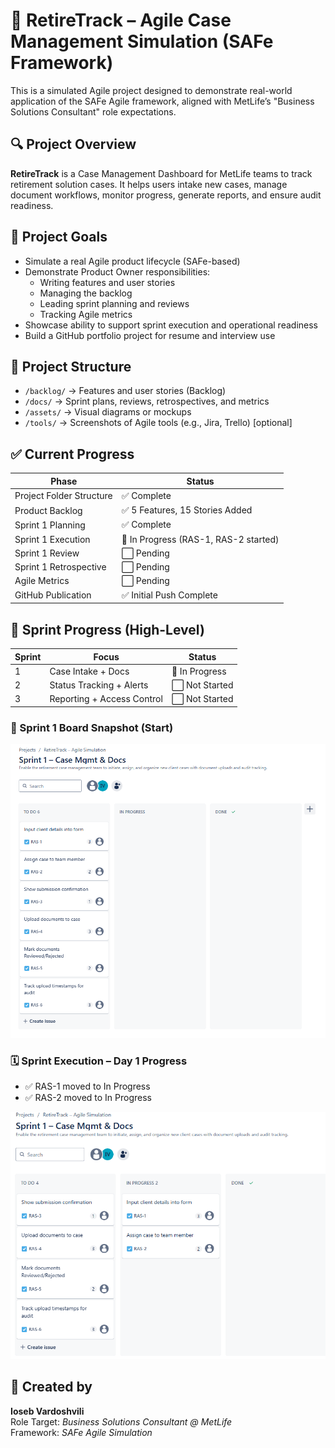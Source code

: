 # 🧩 RetireTrack – Agile Case Management Simulation (SAFe Framework)

This is a simulated Agile project designed to demonstrate real-world application of the SAFe Agile framework, aligned with MetLife’s "Business Solutions Consultant" role expectations.

## 🔍 Project Overview

**RetireTrack** is a Case Management Dashboard for MetLife teams to track retirement solution cases. It helps users intake new cases, manage document workflows, monitor progress, generate reports, and ensure audit readiness.

## 🧠 Project Goals

- Simulate a real Agile product lifecycle (SAFe-based)
- Demonstrate Product Owner responsibilities:
  - Writing features and user stories
  - Managing the backlog
  - Leading sprint planning and reviews
  - Tracking Agile metrics
- Showcase ability to support sprint execution and operational readiness
- Build a GitHub portfolio project for resume and interview use

## 📂 Project Structure

- `/backlog/` → Features and user stories (Backlog)
- `/docs/` → Sprint plans, reviews, retrospectives, and metrics
- `/assets/` → Visual diagrams or mockups
- `/tools/` → Screenshots of Agile tools (e.g., Jira, Trello) [optional]

## ✅ Current Progress

| Phase                  | Status                              |
|------------------------|--------------------------------------|
| Project Folder Structure | ✅ Complete                         |
| Product Backlog        | ✅ 5 Features, 15 Stories Added      |
| Sprint 1 Planning      | ✅ Complete                          |
| Sprint 1 Execution     | 🚀 In Progress (RAS-1, RAS-2 started)|
| Sprint 1 Review        | ⬜ Pending                           |
| Sprint 1 Retrospective | ⬜ Pending                           |
| Agile Metrics          | ⬜ Pending                           |
| GitHub Publication     | ✅ Initial Push Complete             |

## 📆 Sprint Progress (High-Level)

| Sprint | Focus                         | Status        |
|--------|-------------------------------|---------------|
| 1      | Case Intake + Docs            | 🚀 In Progress|
| 2      | Status Tracking + Alerts      | ⬜ Not Started|
| 3      | Reporting + Access Control    | ⬜ Not Started|

### 🧩 Sprint 1 Board Snapshot (Start)  
![Sprint 1 Jira Board](assets/board-screenshots/sprint1_board_start_jira.png)

### 🗓️ Sprint Execution – Day 1 Progress
- ✅ RAS-1 moved to In Progress
- ✅ RAS-2 moved to In Progress

![Sprint 1 Day 1 Jira Board](assets/board-screenshots/sprint1_day1_jira.png)

## 👤 Created by

**Ioseb Vardoshvili**  
Role Target: *Business Solutions Consultant @ MetLife*  
Framework: *SAFe Agile Simulation*
